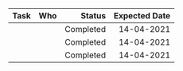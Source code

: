 



| Task        | Who          | Status  |   Expected Date  |
| ---------- |:-------------:| -------:|-------:|
|            |               | Completed|     14-04-2021  |
|            |      |   Completed | 14-04-2021          | 
|            |      |    Completed | 14-04-2021          |

